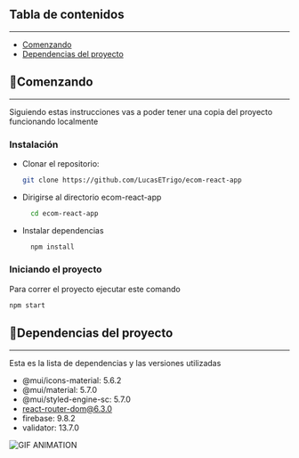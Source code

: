 ## Tabla de contenidos

---

-   [Comenzando](#comenzando)
-   [Dependencias del proyecto](#dependencias-del-proyecto)

## 🚀Comenzando

---

Siguiendo estas instrucciones vas a poder tener una copia del proyecto funcionando localmente

### Instalación

-   Clonar el repositorio:
    ```bash
    git clone https://github.com/LucasETrigo/ecom-react-app
    ```
-   Dirigirse al directorio ecom-react-app
    ```bash
      cd ecom-react-app
    ```
-   Instalar dependencias
    ```bash
      npm install
    ```

### Iniciando el proyecto

Para correr el proyecto ejecutar este comando

```bash
npm start
```

## 🔌Dependencias del proyecto

---

Esta es la lista de dependencias y las versiones utilizadas

-   @mui/icons-material: 5.6.2
-   @mui/material: 5.7.0
-   @mui/styled-engine-sc: 5.7.0
-   react-router-dom@6.3.0
-   firebase: 9.8.2
-   validator: 13.7.0



![GIF ANIMATION](public/Animation.gif)